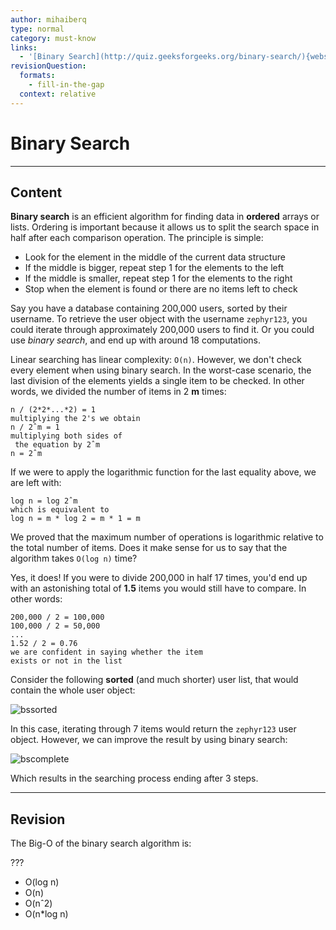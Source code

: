 ```yaml
---
author: mihaiberq
type: normal
category: must-know
links:
  - '[Binary Search](http://quiz.geeksforgeeks.org/binary-search/){website}'
revisionQuestion:
  formats:
    - fill-in-the-gap
  context: relative
---
```


# Binary Search


---

## Content

**Binary search** is an efficient algorithm for finding data in **ordered** arrays or lists. Ordering is important because it allows us to split the search space in half after each comparison operation. The principle is simple:

- Look for the element in the middle of the current data structure
- If the middle is bigger, repeat step 1 for the elements to the left
- If the middle is smaller, repeat step 1 for the elements to the right
- Stop when the element is found or there are no items left to check

Say you have a database containing 200,000 users, sorted by their username. To retrieve the user object with the username `zephyr123`, you could iterate through approximately 200,000 users to find it. Or you could use *binary search*, and end up with around 18 computations.

Linear searching has linear complexity: `O(n)`. However, we don't check every element when using binary search. In the worst-case scenario, the last division of the elements yields a single item to be checked. In other words, we divided the number of items in 2 **m** times:

```plain-text
n / (2*2*...*2) = 1
multiplying the 2's we obtain
n / 2ˆm = 1
multiplying both sides of
 the equation by 2ˆm
n = 2ˆm
```

If we were to apply the logarithmic function for the last equality above, we are left with:

```plain-text
log n = log 2ˆm
which is equivalent to
log n = m * log 2 = m * 1 = m
```

We proved that the maximum number of operations is logarithmic relative to the total number of items. Does it make sense for us to say that the algorithm takes `O(log n)` time?

Yes, it does! If you were to divide 200,000 in half 17 times, you'd end up with an astonishing total of **1.5** items you would still have to compare. In other words:

```plain-text
200,000 / 2 = 100,000
100,000 / 2 = 50,000
...
1.52 / 2 = 0.76
we are confident in saying whether the item
exists or not in the list
```

Consider the following **sorted** (and much shorter) user list, that would contain the whole user object:

![bssorted](https://img.enkipro.com/9ea66b4e1e80d4ea41a0e6e520b22cb4.png)

In this case, iterating through 7 items would return the `zephyr123` user object. However, we can improve the result by using binary search:

![bscomplete](https://img.enkipro.com/7ec73ac762b151f7446cee9def633469.png)

Which results in the searching process ending after 3 steps.


---

## Revision

The Big-O of the binary search algorithm is:

???

- O(log n)
- O(n)
- O(nˆ2)
- O(n*log n)
